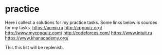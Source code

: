 # practice
Here i collect a solutions for my practice tasks. 
Some links below is sources for my tasks.
https://acmp.ru
http://cppquiz.org/
http://www.mycppquiz.com/
http://codeforces.com/
https://www.intuit.ru
https://www.khanacademy.org/

This this list will be replenish.
